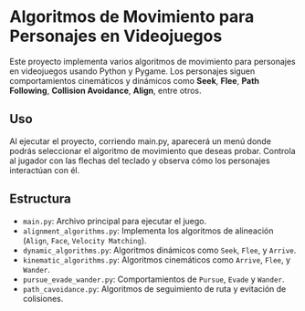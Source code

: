 # Algoritmos de Movimiento para Personajes en Videojuegos

Este proyecto implementa varios algoritmos de movimiento para personajes en videojuegos usando Python y Pygame. Los personajes siguen comportamientos cinemáticos y dinámicos como **Seek**, **Flee**, **Path Following**, **Collision Avoidance**, **Align**, entre otros.

## Uso

Al ejecutar el proyecto, corriendo main.py, aparecerá un menú donde podrás seleccionar el algoritmo de movimiento que deseas probar. Controla al jugador con las flechas del teclado y observa cómo los personajes interactúan con él.

## Estructura

- `main.py`: Archivo principal para ejecutar el juego.
- `alignment_algorithms.py`: Implementa los algoritmos de alineación (`Align`, `Face`, `Velocity Matching`).
- `dynamic_algorithms.py`: Algoritmos dinámicos como `Seek`, `Flee`, y `Arrive`.
- `kinematic_algorithms.py`: Algoritmos cinemáticos como `Arrive`, `Flee`, y `Wander`.
- `pursue_evade_wander.py`: Comportamientos de `Pursue`, `Evade` y `Wander`.
- `path_cavoidance.py`: Algoritmos de seguimiento de ruta y evitación de colisiones.


